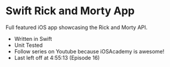 # Swift Rick and Morty App

Full featured iOS app showcasing the Rick and Morty API.

- Written in Swift
- Unit Tested
- Follow series on Youtube because iOSAcademy is awesome!
- Last left off at 4:55:13 (Episode 16)
